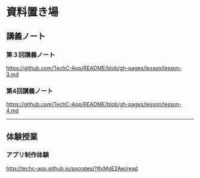 # 資料置き場

## 講義ノート
### 第３回講義ノート
https://github.com/TechC-App/README/blob/gh-pages/lesson/lesson-3.md

### 第4回講義ノート
https://github.com/TechC-App/README/blob/gh-pages/lesson/lesson-4.md

- - - 

## 体験授業
### アプリ制作体験
http://techc-app.github.io/socrates/?#xMgE2Aw/read
